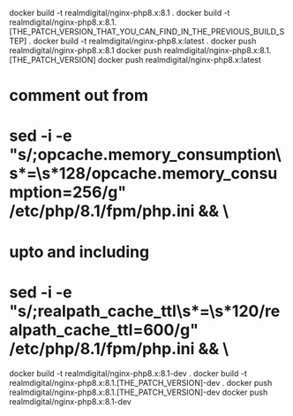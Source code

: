 docker build -t realmdigital/nginx-php8.x:8.1 .
docker build -t realmdigital/nginx-php8.x:8.1.[THE_PATCH_VERSION_THAT_YOU_CAN_FIND_IN_THE_PREVIOUS_BUILD_STEP] .
docker build -t realmdigital/nginx-php8.x:latest .
docker push realmdigital/nginx-php8.x:8.1
docker push realmdigital/nginx-php8.x:8.1.[THE_PATCH_VERSION]
docker push realmdigital/nginx-php8.x:latest

# comment out from

# sed -i -e "s/;opcache.memory_consumption\s*=\s*128/opcache.memory_consumption=256/g" /etc/php/8.1/fpm/php.ini && \

# upto and including

# sed -i -e "s/;realpath_cache_ttl\s*=\s*120/realpath_cache_ttl=600/g" /etc/php/8.1/fpm/php.ini && \

docker build -t realmdigital/nginx-php8.x:8.1-dev .
docker build -t realmdigital/nginx-php8.x:8.1.[THE_PATCH_VERSION]-dev .
docker push realmdigital/nginx-php8.x:8.1.[THE_PATCH_VERSION]-dev
docker push realmdigital/nginx-php8.x:8.1-dev
